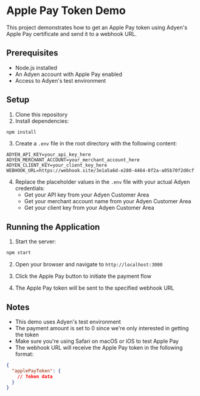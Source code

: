 # Apple Pay Token Demo

This project demonstrates how to get an Apple Pay token using Adyen's Apple Pay certificate and send it to a webhook URL.

## Prerequisites

- Node.js installed
- An Adyen account with Apple Pay enabled
- Access to Adyen's test environment

## Setup

1. Clone this repository
2. Install dependencies:
```bash
npm install
```

3. Create a `.env` file in the root directory with the following content:
```
ADYEN_API_KEY=your_api_key_here
ADYEN_MERCHANT_ACCOUNT=your_merchant_account_here
ADYEN_CLIENT_KEY=your_client_key_here
WEBHOOK_URL=https://webhook.site/3e1a5a6d-e280-4464-8f2a-a05b70f2d0cf
```

4. Replace the placeholder values in the `.env` file with your actual Adyen credentials:
   - Get your API key from your Adyen Customer Area
   - Get your merchant account name from your Adyen Customer Area
   - Get your client key from your Adyen Customer Area

## Running the Application

1. Start the server:
```bash
npm start
```

2. Open your browser and navigate to `http://localhost:3000`

3. Click the Apple Pay button to initiate the payment flow

4. The Apple Pay token will be sent to the specified webhook URL

## Notes

- This demo uses Adyen's test environment
- The payment amount is set to 0 since we're only interested in getting the token
- Make sure you're using Safari on macOS or iOS to test Apple Pay
- The webhook URL will receive the Apple Pay token in the following format:
```json
{
  "applePayToken": {
    // Token data
  }
}
``` 
